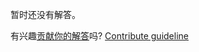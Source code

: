 
暂时还没有解答。

有兴趣[贡献你的解答](https://github.com/BFEdev/BFE.dev-solutions/blob/main/problem/implement-curry-with-placeholder_zh.md)吗? [Contribute guideline](https://github.com/BFEdev/BFE.dev-solutions#how-to-contribute)
